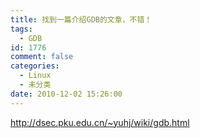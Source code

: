 ```yaml
---
title: 找到一篇介绍GDB的文章，不错！
tags:
  - GDB
id: 1776
comment: false
categories:
  - Linux
  - 未分类
date: 2010-12-02 15:26:00
---
```


http://dsec.pku.edu.cn/~yuhj/wiki/gdb.html